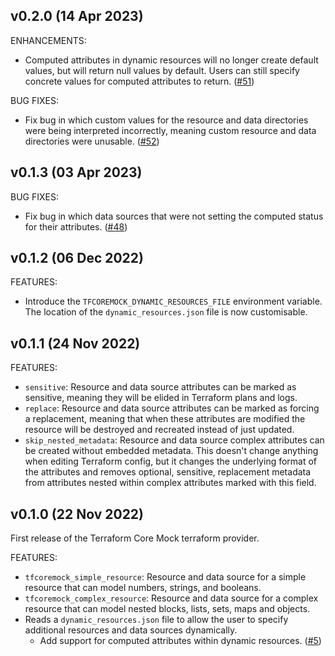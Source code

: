 ## v0.2.0 (14 Apr 2023)

ENHANCEMENTS:

* Computed attributes in dynamic resources will no longer create default values, but will return null values by default. Users can still specify concrete values for computed attributes to return. ([#51](https://github.com/hashicorp/terraform-provider-tfcoremock/issues/51))

BUG FIXES:

* Fix bug in which custom values for the resource and data directories were being interpreted incorrectly, meaning custom resource and data directories were unusable. ([#52](https://github.com/hashicorp/terraform-provider-tfcoremock/issues/52))

## v0.1.3 (03 Apr 2023)

BUG FIXES:

* Fix bug in which data sources that were not setting the computed status for their attributes. ([#48](https://github.com/hashicorp/terraform-provider-tfcoremock/issues/48))

## v0.1.2 (06 Dec 2022)

FEATURES:

* Introduce the `TFCOREMOCK_DYNAMIC_RESOURCES_FILE` environment variable. The location of the `dynamic_resources.json` file is now customisable.

## v0.1.1 (24 Nov 2022)

FEATURES:

* `sensitive`: Resource and data source attributes can be marked as sensitive, meaning they will be elided in Terraform plans and logs.
* `replace`: Resource and data source attributes can be marked as forcing a replacement, meaning that when these attributes are modified the resource will be destroyed and recreated instead of just updated.
* `skip_nested_metadata`: Resource and data source complex attributes can be created without embedded metadata. This doesn't change anything when editing Terraform config, but it changes the underlying format of the attributes and removes optional, sensitive, replacement metadata from attributes nested within complex attributes marked with this field.

## v0.1.0 (22 Nov 2022)

First release of the Terraform Core Mock terraform provider.

FEATURES:

* `tfcoremock_simple_resource`: Resource and data source for a simple resource that can model numbers, strings, and booleans.
* `tfcoremock_complex_resource`: Resource and data source for a complex resource that can model nested blocks, lists, sets, maps and objects.
* Reads a `dynamic_resources.json` file to allow the user to specify additional resources and data sources dynamically.
  * Add support for computed attributes within dynamic resources. ([#5](https://github.com/hashicorp/terraform-provider-tfcoremock/pull/5))
